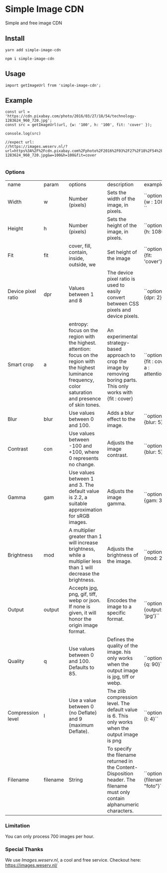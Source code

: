 # Simple Image CDN

Simple and free image CDN


## Install

``` yarn add simple-image-cdn ```


``` npm i simple-image-cdn ```

## Usage

```
import getImageUrl from 'simple-image-cdn';
```

## Example

```
const url = 'https://cdn.pixabay.com/photo/2016/03/27/18/54/technology-1283624_960_720.jpg';
const src = getImageUrl(url, {w: '100', h: '100', fit: 'cover' });

console.log(src)

//expect url:
//https://images.weserv.nl/?url=https%3A%2F%2Fcdn.pixabay.com%2Fphoto%2F2016%2F03%2F27%2F18%2F54%2Ftechnology-1283624_960_720.jpg&w=100&h=100&fit=cover


```

### Options

<table>
<tr>
    <td>name</td>
    <td>param</td>
    <td>options</td>
    <td>description</td>
    <td>example</td>
</tr>

<tr>
    <td>Width</td>
    <td>w</td>
    <td>Number (pixels)</td>
    <td>Sets the width of the image, in pixels.</td>
    <td>``options = {w : 1080} ``</td>
</tr>

<tr>
    <td>Height</td>
    <td>h</td>
    <td>Number (pixels)</td>
    <td>Sets the height of the image, in pixels.</td>
    <td>``options = {h: 1080}``</td>
</tr>

<tr>
    <td>Fit</td>
    <td>fit</td>
    <td>cover, fill, contain, inside, outside, we</td>
    <td>Set height of the image</td>
    <td>``options = {fit: 'cover'}``</td>
</tr>

<tr>
    <td>Device pixel ratio</td>
    <td>dpr</td>
    <td>Values between 1 and 8</td>
    <td>The device pixel ratio is used to easily convert between CSS pixels and device pixels.</td>
    <td>``options = {dpr: 2}``</td>
</tr>

<tr>
    <td>Smart crop</td>
    <td>a</td>
    <td>entropy: focus on the region with the highest.
    <br>attention: focus on the region with the highest luminance frequency, color saturation and presence of skin tones.
    </td>
    <td>An experimental strategy-based approach to crop the image by removing boring parts. This only works with {fit : cover}</td>
    <td>``options = {fit : cover, a : attention}``</td>
</tr>

<tr>
    <td>Blur</td>
    <td>blur</td>
    <td>Use values between 0 and 100.</td>
    <td>Adds a blur effect to the image.</td>
    <td>``options = {blur: 5}``</td>
</tr>

<tr>
    <td>Contrast</td>
    <td>con</td>
    <td>Use values between -100 and +100, where 0 represents no change.</td>
    <td>Adjusts the image contrast.</td>
    <td>``options = {blur: 5}``</td>
</tr>

<tr>
    <td>Gamma</td>
    <td>gam</td>
    <td>Use values between 1 and 3. The default value is 2.2, a suitable approximation for sRGB images.</td>
    <td>Adjusts the image gamma.</td>
    <td>``options = {gam: 3}``</td>
</tr>

<tr>
    <td>Brightness</td>
    <td>mod</td>
    <td> A multiplier greater than 1 will increase brightness, while a multiplier less than 1 will decrease the brightness.</td>
    <td>Adjusts the brightness of the image. </td>
    <td>``options = {mod: 2}``</td>
</tr>

<tr>
    <td>Output</td>
    <td>output</td>
    <td>Accepts jpg, png, gif, tiff, webp or json. If none is given, it will honor the origin image format.</td>
    <td>Encodes the image to a specific format.</td>
    <td>``options = {output: 'jpg'}``</td>
</tr>

<tr>
    <td>Quality</td>
    <td>q</td>
    <td>Use values between 0 and 100. Defaults to 85.</td>
    <td>Defines the quality of the image. his only works when the output image is jpg, tiff or webp.</td>
    <td>``options = {q: 90}``</td>
</tr>

<tr>
    <td>Compression level </td>
    <td>l</td>
    <td>Use a value between 0 (no Deflate) and 9 (maximum Deflate).</td>
    <td>The zlib compression level. The default value is 6. This only works when the output image is png</td>
    <td>``options = {l: 4}``</td>
</tr>

<tr>
    <td>Filename</td>
    <td>filename</td>
    <td>String</td>
    <td>To specify the filename returned in the Content-Disposition header. The filename must only contain alphanumeric characters.</td>
    <td>``options = {filename: "foto"}``</td>
</tr>
</table>

### Limitation

You can only process 700 images per hour.


### Special Thanks

We use *Images.weserv.nl*, a cool and free service.
Checkout here: https://images.weserv.nl/

